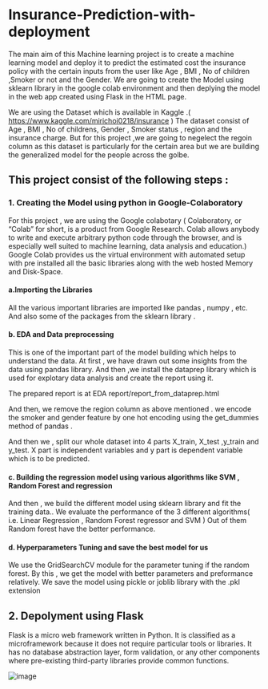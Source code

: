 # Insurance-Prediction-with-deployment
The main aim of this Machine learning project is to create a machine learning model and deploy it to predict 
the estimated cost the insurance policy with the certain inputs from the user like Age , BMI , No of children ,Smoker or not 
and the Gender.
We are going to create the Model  using sklearn library in the google colab environment and then deplying the model in the web app created using 
Flask in the HTML page.


We are using the Dataset which is available in Kaggle .( https://www.kaggle.com/mirichoi0218/insurance )
The dataset consist of Age , BMI , No of childrens, Gender , Smoker status , region and the insurance charge.
But for this project ,we  are going to negelect the regoin column as this dataset is particularly for the 
certain area but we are building the generalized model for the people across the golbe.

## This project consist of the following steps :
### 1. Creating the Model using python in Google-Colaboratory 
For this project , we are using the Google colabotary ( Colaboratory, or “Colab” for short, is a product from Google Research. Colab allows anybody to write and execute arbitrary python code through the browser, and is especially well suited to machine learning, data analysis and education.)
Google Colab provides us the virtual environment with automated setup with pre installed all the basic libraries along with 
the web hosted Memory and Disk-Space.
####       a.Importing the Libraries
All the various important libraries are imported like pandas , numpy , etc. 
And also some of the packages from the sklearn library . 

####       b. EDA and Data preprocessing 
This is one of the important part of the model building which helps to understand the data.
At first , we have drawn out some insights from the data using pandas library.
And then ,we install the dataprep library which is used for explotary data analysis and create the report using it. 

The prepared report is  at EDA report/report_from_dataprep.html 

And then, we remove the region column as above mentioned .
we encode the smoker and gender feature by one hot encoding using the get_dummies method of pandas .

And then we , split our whole dataset into 4 parts X_train, X_test ,y_train and y_test.
X part is independent variables and y part is dependent variable which is to be predicted.


#### c. Building the regression model using various algorithms like SVM , Random Forest and regression

And then , we build the different model using sklearn library and fit the training data..
We evaluate the performance of the 3 different algorithms( i.e. Linear Regression , Random Forest regressor and SVM )
Out of them Random forest have the better performance.

#### d. Hyperparameters Tuning and save the best model for us 

We use the GridSearchCV module  for the parameter tuning if the random forest.
By this , we get the model with better parameters and preformance relatively.
We save the model using pickle or joblib library with the .pkl extension


## 2. Depolyment using Flask

Flask is a micro web framework written in Python. It is classified as a microframework because it does not require particular tools or libraries. It has no database abstraction layer, form validation, or any other components where pre-existing third-party libraries provide common functions.

![image](https://user-images.githubusercontent.com/85100877/130965880-5aa20210-4968-4923-aa81-d481f10f7c6b.png)

